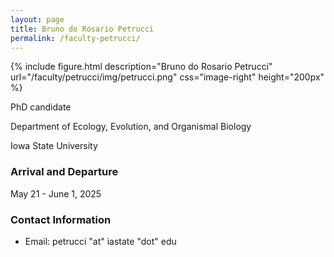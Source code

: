 ```yaml
---
layout: page
title: Bruno do Rosario Petrucci 
permalink: /faculty-petrucci/
---
```

{% include figure.html description="Bruno do Rosario Petrucci" url="/faculty/petrucci/img/petrucci.png" css="image-right" height="200px" %}

PhD candidate

Department of Ecology, Evolution, and Organismal Biology

Iowa State University

### Arrival and Departure

May 21 - June 1, 2025

### Contact Information 

* Email: petrucci "at" iastate "dot" edu

